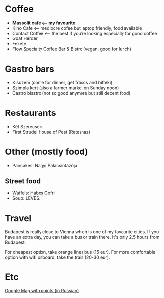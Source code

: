 # Coffee

* **Massolit cafe <-- my favourite**
* Kino Cafe <-- mediocre cofee but laptop friendly, food available
* Contact Coffee <-- the best if you're looking especially for good coffee
* Goat Herder
* Fekete
* Flow Specialty Coffee Bar & Bistro (vegan, good for lunch)

# Gastro bars

* Kisuzem (come for dinner, get fröccs and bifteki)
* Szimpla kert (also a farmer market on Sunday noon)
* Castro bisztro (not so good anymore but still decent food)

# Restaurants

* Két Szerecsen
* First Strudel House of Pest (Reteshaz)

# Other (mostly food)

* Pancakes: Nagyi Palacsintázója

## Street food

* Waffels: Habos Gofri
* Soup: LEVES.

# Travel

Budapest is really close to Vienna which is one of my favourite cities.
If you have an extra day, you can take a bus or train there. It's only 2.5 hours from Budapest.

For cheapest option, take orange lines bus (15 eur). For more comfortable option with wifi onboard, take the train (20-30 eur).

# Etc

[Google Map with points (in Russian)](https://www.google.com/maps/d/u/0/edit?mid=1cCGVWj4TBjEoD69AgKpAHEUpbss)
